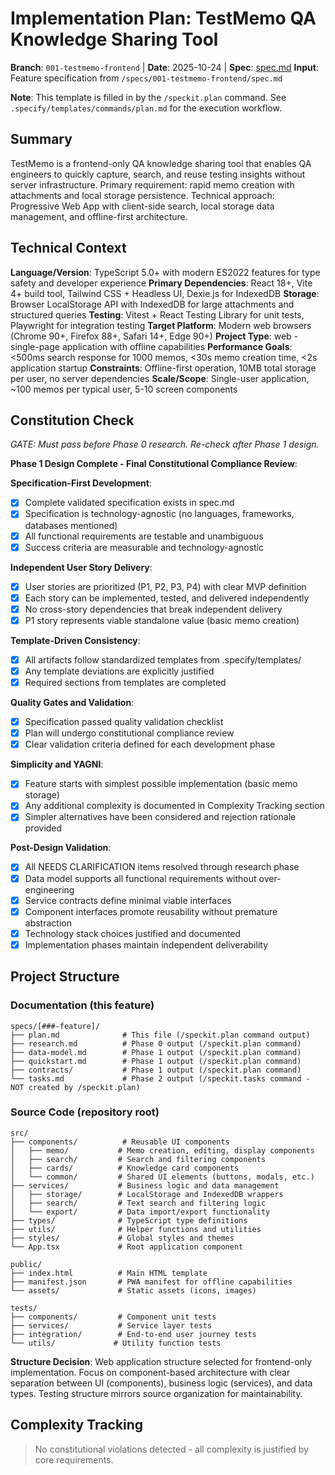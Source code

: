 # Implementation Plan: TestMemo QA Knowledge Sharing Tool

**Branch**: `001-testmemo-frontend` | **Date**: 2025-10-24 | **Spec**: [spec.md](spec.md)
**Input**: Feature specification from `/specs/001-testmemo-frontend/spec.md`

**Note**: This template is filled in by the `/speckit.plan` command. See `.specify/templates/commands/plan.md` for the execution workflow.

## Summary

TestMemo is a frontend-only QA knowledge sharing tool that enables QA engineers to quickly capture, search, and reuse testing insights without server infrastructure. Primary requirement: rapid memo creation with attachments and local storage persistence. Technical approach: Progressive Web App with client-side search, local storage data management, and offline-first architecture.

## Technical Context

**Language/Version**: TypeScript 5.0+ with modern ES2022 features for type safety and developer experience
**Primary Dependencies**: React 18+, Vite 4+ build tool, Tailwind CSS + Headless UI, Dexie.js for IndexedDB
**Storage**: Browser LocalStorage API with IndexedDB for large attachments and structured queries
**Testing**: Vitest + React Testing Library for unit tests, Playwright for integration testing
**Target Platform**: Modern web browsers (Chrome 90+, Firefox 88+, Safari 14+, Edge 90+)
**Project Type**: web - single-page application with offline capabilities
**Performance Goals**: <500ms search response for 1000 memos, <30s memo creation time, <2s application startup
**Constraints**: Offline-first operation, 10MB total storage per user, no server dependencies
**Scale/Scope**: Single-user application, ~100 memos per typical user, 5-10 screen components

## Constitution Check

*GATE: Must pass before Phase 0 research. Re-check after Phase 1 design.*

**Phase 1 Design Complete - Final Constitutional Compliance Review**:

**Specification-First Development**:
- [x] Complete validated specification exists in spec.md
- [x] Specification is technology-agnostic (no languages, frameworks, databases mentioned)
- [x] All functional requirements are testable and unambiguous
- [x] Success criteria are measurable and technology-agnostic

**Independent User Story Delivery**:
- [x] User stories are prioritized (P1, P2, P3, P4) with clear MVP definition
- [x] Each story can be implemented, tested, and delivered independently
- [x] No cross-story dependencies that break independent delivery
- [x] P1 story represents viable standalone value (basic memo creation)

**Template-Driven Consistency**:
- [x] All artifacts follow standardized templates from .specify/templates/
- [x] Any template deviations are explicitly justified
- [x] Required sections from templates are completed

**Quality Gates and Validation**:
- [x] Specification passed quality validation checklist
- [x] Plan will undergo constitutional compliance review
- [x] Clear validation criteria defined for each development phase

**Simplicity and YAGNI**:
- [x] Feature starts with simplest possible implementation (basic memo storage)
- [x] Any additional complexity is documented in Complexity Tracking section
- [x] Simpler alternatives have been considered and rejection rationale provided

**Post-Design Validation**:
- [x] All NEEDS CLARIFICATION items resolved through research phase
- [x] Data model supports all functional requirements without over-engineering
- [x] Service contracts define minimal viable interfaces
- [x] Component interfaces promote reusability without premature abstraction
- [x] Technology stack choices justified and documented
- [x] Implementation phases maintain independent deliverability

## Project Structure

### Documentation (this feature)

```text
specs/[###-feature]/
├── plan.md              # This file (/speckit.plan command output)
├── research.md          # Phase 0 output (/speckit.plan command)
├── data-model.md        # Phase 1 output (/speckit.plan command)
├── quickstart.md        # Phase 1 output (/speckit.plan command)
├── contracts/           # Phase 1 output (/speckit.plan command)
└── tasks.md             # Phase 2 output (/speckit.tasks command - NOT created by /speckit.plan)
```

### Source Code (repository root)

```text
src/
├── components/          # Reusable UI components
│   ├── memo/           # Memo creation, editing, display components
│   ├── search/         # Search and filtering components
│   ├── cards/          # Knowledge card components
│   └── common/         # Shared UI elements (buttons, modals, etc.)
├── services/           # Business logic and data management
│   ├── storage/        # LocalStorage and IndexedDB wrappers
│   ├── search/         # Text search and filtering logic
│   └── export/         # Data import/export functionality
├── types/              # TypeScript type definitions
├── utils/              # Helper functions and utilities
├── styles/             # Global styles and themes
└── App.tsx             # Root application component

public/
├── index.html          # Main HTML template
├── manifest.json       # PWA manifest for offline capabilities
└── assets/             # Static assets (icons, images)

tests/
├── components/         # Component unit tests
├── services/           # Service layer tests
├── integration/        # End-to-end user journey tests
└── utils/             # Utility function tests
```

**Structure Decision**: Web application structure selected for frontend-only implementation. Focus on component-based architecture with clear separation between UI (components), business logic (services), and data types. Testing structure mirrors source organization for maintainability.

## Complexity Tracking

> No constitutional violations detected - all complexity is justified by core requirements.
